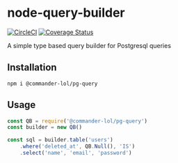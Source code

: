 # node-query-builder

[![CircleCI](https://circleci.com/gh/Commander-lol/node-query-builder/tree/master.svg?style=svg)](https://circleci.com/gh/Commander-lol/node-query-builder/tree/master)
[![Coverage Status](https://coveralls.io/repos/github/Commander-lol/node-query-builder/badge.svg?branch=master)](https://coveralls.io/github/Commander-lol/node-query-builder?branch=master) 

A simple type based query builder for Postgresql queries

## Installation

`npm i @commander-lol/pg-query`

## Usage

```js
const QB = require('@commander-lol/pg-query')
const builder = new QB()

const sql = builder.table('users')
	.where('deleted_at', QB.Null(), 'IS')
	.select('name', 'email', 'password')
```
